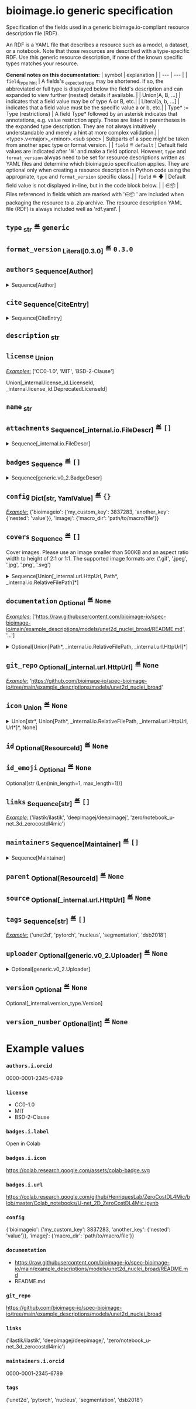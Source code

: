 # bioimage.io generic specification
Specification of the fields used in a generic bioimage.io-compliant resource description file (RDF).

An RDF is a YAML file that describes a resource such as a model, a dataset, or a notebook.
Note that those resources are described with a type-specific RDF.
Use this generic resource description, if none of the known specific types matches your resource.

**General notes on this documentation:**
| symbol | explanation |
| --- | --- |
| `field`<sub>type hint</sub> | A fields's <sub>expected type</sub> may be shortened. If so, the abbreviated or full type is displayed below the field's description and can expanded to view further (nested) details if available. |
| Union[A, B, ...] | indicates that a field value may be of type A or B, etc.|
| Literal[a, b, ...] | indicates that a field value must be the specific value a or b, etc.|
| Type* := Type (restrictions) | A field Type* followed by an asterisk indicates that annotations, e.g. value restriction apply. These are listed in parentheses in the expanded type description. They are not always intuitively understandable and merely a hint at more complex validation.|
| \<type\>.v\<major\>_\<minor\>.\<sub spec\> | Subparts of a spec might be taken from another spec type or format version. |
| `field` ≝ `default` | Default field values are indicated after '≝' and make a field optional. However, `type` and `format_version` alwyas need to be set for resource descriptions written as YAML files and determine which bioimage.io specification applies. They are optional only when creating a resource description in Python code using the appropriate, `type` and `format_version` specific class.|
| `field` ≝ 🡇 | Default field value is not displayed in-line, but in the code block below. |
| ∈📦  | Files referenced in fields which are marked with '∈📦 ' are included when packaging the resource to a .zip archive. The resource description YAML file (RDF) is always included well as 'rdf.yaml'. |

## `type`<sub> str</sub> ≝ `generic`




## `format_version`<sub> Literal[0.3.0]</sub> ≝ `0.3.0`




## `authors`<sub> Sequence[Author]</sub>


<details><summary>Sequence[Author]

</summary>


**Author:**
### `authors.i.affiliation`<sub> Optional[str]</sub> ≝ `None`




### `authors.i.email`<sub> Optional[Email]</sub> ≝ `None`




### `authors.i.orcid`<sub> Optional</sub> ≝ `None`

[*Example:*](#authorsiorcid) '0000-0001-2345-6789'


Optional[_internal.types.OrcidId]

### `authors.i.name`<sub> str</sub>




### `authors.i.github_user`<sub> Optional[str]</sub> ≝ `None`




</details>

## `cite`<sub> Sequence[CiteEntry]</sub>


<details><summary>Sequence[CiteEntry]

</summary>


**CiteEntry:**
### `cite.i.text`<sub> str</sub>




### `cite.i.doi`<sub> Optional[_internal.types.Doi]</sub> ≝ `None`




### `cite.i.url`<sub> Optional[_internal.url.HttpUrl]</sub> ≝ `None`




</details>

## `description`<sub> str</sub>




## `license`<sub> Union</sub>

[*Examples:*](#license) ['CC0-1.0', 'MIT', 'BSD-2-Clause']


Union[_internal.license_id.LicenseId, _internal.license_id.DeprecatedLicenseId]

## `name`<sub> str</sub>




## `attachments`<sub> Sequence[_internal.io.FileDescr]</sub> ≝ `[]`


<details><summary>Sequence[_internal.io.FileDescr]

</summary>


**_internal.io.FileDescr:**
### `attachments.i.source`<sub> Union</sub>


<details><summary>Union[Path*, _internal.io.RelativeFilePath, _internal.url.HttpUrl, Url*]

</summary>

Union of
- Path (PathType(path_type='file'))
- _internal.io.RelativeFilePath
- _internal.url.HttpUrl
- Url (max_length=2083 allowed_schemes=['http', 'https'])


</details>

### `attachments.i.sha256`<sub> Optional[_internal.io.Sha256]</sub> ≝ `None`




</details>

## `badges`<sub> Sequence</sub> ≝ `[]`


<details><summary>Sequence[generic.v0_2.BadgeDescr]

</summary>


**generic.v0_2.BadgeDescr:**
### `badges.i.label`<sub> str</sub>

[*Example:*](#badgesilabel) 'Open in Colab'



### `badges.i.icon`<sub> Union</sub> ≝ `None`

[*Example:*](#badgesiicon) 'https://colab.research.google.com/assets/colab-badge.svg'

<details><summary>Union[Union[Path*, _internal.io.RelativeFilePath]*, _internal.url.HttpUrl, Url*, None]

</summary>

Union of
- Union[Path (PathType(path_type='file')), _internal.io.RelativeFilePath]
  (AfterValidator(wo_special_file_name); PlainSerializer(func=<function _package at 0x7f8a75305b20>, return_type=PydanticUndefined, when_used='unless-none'))
- _internal.url.HttpUrl
- Url (max_length=2083 allowed_schemes=['http', 'https'])
- None


</details>

### `badges.i.url`<sub> _internal.url.HttpUrl</sub>

[*Example:*](#badgesiurl) 'https://colab.research.google.com/github/HenriquesLab/ZeroCostDL4Mic/blob/master/Colab_notebooks/U-net_2D_ZeroCostDL4Mic.ipynb'



</details>

## `config`<sub> Dict[str, YamlValue]</sub> ≝ `{}`

[*Example:*](#config) {'bioimageio': {'my_custom_key': 3837283, 'another_key': {'nested': 'value'}}, 'imagej': {'macro_dir': 'path/to/macro/file'}}



## `covers`<sub> Sequence</sub> ≝ `[]`
Cover images. Please use an image smaller than 500KB and an aspect ratio width to height of 2:1 or 1:1.
The supported image formats are: ('.gif', '.jpeg', '.jpg', '.png', '.svg')

<details><summary>Sequence[Union[_internal.url.HttpUrl, Path*, _internal.io.RelativeFilePath]*]

</summary>

Sequence of Union of
- _internal.url.HttpUrl
- Path (PathType(path_type='file'); Predicate(func=<function PurePath.is_absolute at 0x7f8a787418a0>))
- _internal.io.RelativeFilePath

(WithSuffix(suffix=('.gif', '.jpeg', '.jpg', '.png', '.svg'), case_sensitive=False); PlainSerializer(func=<function _package at 0x7f8a75305b20>, return_type=PydanticUndefined, when_used='unless-none'))

</details>

## `documentation`<sub> Optional</sub> ≝ `None`

[*Examples:*](#documentation) ['https://raw.githubusercontent.com/bioimage-io/spec-bioimage-io/main/example_descriptions/models/unet2d_nuclei_broad/README.md', '…']

<details><summary>Optional[Union[Path*, _internal.io.RelativeFilePath, _internal.url.HttpUrl]*]

</summary>

Optional[Union of
- Path (PathType(path_type='file'); Predicate(func=<function PurePath.is_absolute at 0x7f8a787418a0>))
- _internal.io.RelativeFilePath
- _internal.url.HttpUrl

(AfterValidator(_validate_md_suffix); PlainSerializer(func=<function _package at 0x7f8a75305b20>, return_type=PydanticUndefined, when_used='unless-none'))]

</details>

## `git_repo`<sub> Optional[_internal.url.HttpUrl]</sub> ≝ `None`

[*Example:*](#git_repo) 'https://github.com/bioimage-io/spec-bioimage-io/tree/main/example_descriptions/models/unet2d_nuclei_broad'



## `icon`<sub> Union</sub> ≝ `None`


<details><summary>Union[str*, Union[Path*, _internal.io.RelativeFilePath, _internal.url.HttpUrl, Url*]*, None]

</summary>

Union of
- str (Len(min_length=1, max_length=2))
- Union of
  - Path (PathType(path_type='file'))
  - _internal.io.RelativeFilePath
  - _internal.url.HttpUrl
  - Url (max_length=2083 allowed_schemes=['http', 'https'])

  (AfterValidator(wo_special_file_name); PlainSerializer(func=<function _package at 0x7f8a75305b20>, return_type=PydanticUndefined, when_used='unless-none'))
- None


</details>

## `id`<sub> Optional[ResourceId]</sub> ≝ `None`




## `id_emoji`<sub> Optional</sub> ≝ `None`



Optional[str (Len(min_length=1, max_length=1))]

## `links`<sub> Sequence[str]</sub> ≝ `[]`

[*Example:*](#links) ('ilastik/ilastik', 'deepimagej/deepimagej', 'zero/notebook_u-net_3d_zerocostdl4mic')



## `maintainers`<sub> Sequence[Maintainer]</sub> ≝ `[]`


<details><summary>Sequence[Maintainer]

</summary>


**Maintainer:**
### `maintainers.i.affiliation`<sub> Optional[str]</sub> ≝ `None`




### `maintainers.i.email`<sub> Optional[Email]</sub> ≝ `None`




### `maintainers.i.orcid`<sub> Optional</sub> ≝ `None`

[*Example:*](#maintainersiorcid) '0000-0001-2345-6789'


Optional[_internal.types.OrcidId]

### `maintainers.i.name`<sub> Optional</sub> ≝ `None`



Optional[str (Predicate(_has_no_slash))]

### `maintainers.i.github_user`<sub> str</sub>




</details>

## `parent`<sub> Optional[ResourceId]</sub> ≝ `None`




## `source`<sub> Optional[_internal.url.HttpUrl]</sub> ≝ `None`




## `tags`<sub> Sequence[str]</sub> ≝ `[]`

[*Example:*](#tags) ('unet2d', 'pytorch', 'nucleus', 'segmentation', 'dsb2018')



## `uploader`<sub> Optional[generic.v0_2.Uploader]</sub> ≝ `None`


<details><summary>Optional[generic.v0_2.Uploader]

</summary>


**generic.v0_2.Uploader:**
### `uploader.email`<sub> Email</sub>




### `uploader.name`<sub> Optional</sub> ≝ `None`



Optional[str (AfterValidator(_remove_slashes))]

</details>

## `version`<sub> Optional</sub> ≝ `None`



Optional[_internal.version_type.Version]

## `version_number`<sub> Optional[int]</sub> ≝ `None`




# Example values
### `authors.i.orcid`
0000-0001-2345-6789
### `license`
- CC0-1.0
- MIT
- BSD-2-Clause

### `badges.i.label`
Open in Colab
### `badges.i.icon`
https://colab.research.google.com/assets/colab-badge.svg
### `badges.i.url`
https://colab.research.google.com/github/HenriquesLab/ZeroCostDL4Mic/blob/master/Colab_notebooks/U-net_2D_ZeroCostDL4Mic.ipynb
### `config`
{'bioimageio': {'my_custom_key': 3837283, 'another_key': {'nested': 'value'}}, 'imagej': {'macro_dir': 'path/to/macro/file'}}
### `documentation`
- https://raw.githubusercontent.com/bioimage-io/spec-bioimage-io/main/example_descriptions/models/unet2d_nuclei_broad/README.md
- README.md

### `git_repo`
https://github.com/bioimage-io/spec-bioimage-io/tree/main/example_descriptions/models/unet2d_nuclei_broad
### `links`
('ilastik/ilastik', 'deepimagej/deepimagej', 'zero/notebook_u-net_3d_zerocostdl4mic')
### `maintainers.i.orcid`
0000-0001-2345-6789
### `tags`
('unet2d', 'pytorch', 'nucleus', 'segmentation', 'dsb2018')
